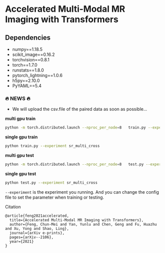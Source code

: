 
# Accelerated Multi-Modal MR Imaging with Transformers

## Dependencies
* numpy==1.18.5
* scikit_image==0.16.2
* torchvision==0.8.1
* torch==1.7.0
* runstats==1.8.0
* pytorch_lightning==1.0.6
* h5py==2.10.0
* PyYAML==5.4

###  :fire: NEWS :fire:
* We will upload the csv.file of the paired data as soon as possible...

**multi gpu train**
```bash
python -m torch.distributed.launch --nproc_per_node=8   train.py --experiment sr_multi_cross
```

**single gpu train**
```bash
python train.py --experiment sr_multi_cross
```

**multi gpu test**
```bash
python -m torch.distributed.launch --nproc_per_node=8   test.py --experiment sr_multi_cross
```

**single gpu test**
```bash
python test.py --experiment sr_multi_cross
```

```--experiment``` is the experiment you running. And you can change the config file to set the parameter when training or testing.


Citation


```
@article{feng2021accelerated,
  title={Accelerated Multi-Modal MR Imaging with Transformers},
  author={Feng, Chun-Mei and Yan, Yunlu and Chen, Geng and Fu, Huazhu and Xu, Yong and Shao, Ling},
  journal={arXiv e-prints},
  pages={arXiv--2106},
  year={2021}
}

```
